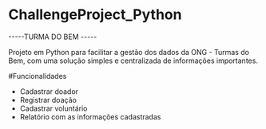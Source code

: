 # ChallengeProject_Python

-----TURMA DO BEM -----

Projeto em Python para facilitar a gestão dos dados da ONG - Turmas do Bem, com uma solução simples e centralizada de informações importantes.

#Funcionalidades
- Cadastrar doador
- Registrar doação
- Cadastrar voluntário
- Relatório com as informações cadastradas
